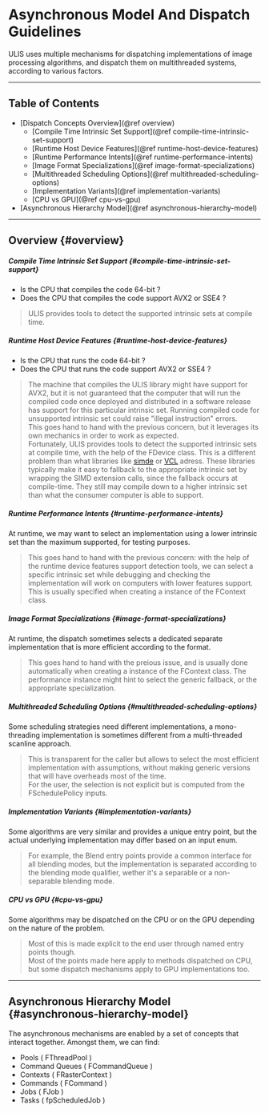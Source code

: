 # Asynchronous Model And Dispatch Guidelines
ULIS uses multiple mechanisms for dispatching implementations of image processing algorithms, and dispatch them on multithreaded systems, according to various factors.

---

## Table of Contents
- [Dispatch Concepts Overview](@ref overview)
    + [Compile Time Intrinsic Set Support](@ref compile-time-intrinsic-set-support)
    + [Runtime Host Device Features](@ref runtime-host-device-features)
    + [Runtime Performance Intents](@ref runtime-performance-intents)
    + [Image Format Specializations](@ref image-format-specializations)
    + [Multithreaded Scheduling Options](@ref multithreaded-scheduling-options)
    + [Implementation Variants](@ref implementation-variants)
    + [CPU vs GPU](@ref cpu-vs-gpu)
- [Asynchronous Hierarchy Model](@ref asynchronous-hierarchy-model)

---

## Overview {#overview}

##### Compile Time Intrinsic Set Support {#compile-time-intrinsic-set-support}
- Is the CPU that compiles the code 64-bit ?
- Does the CPU that compiles the code support AVX2 or SSE4 ?

> ULIS provides tools to detect the supported intrinsic sets at compile time.

##### Runtime Host Device Features {#runtime-host-device-features}
- Is the CPU that runs the code 64-bit ?
- Does the CPU that runs the code support AVX2 or SSE4 ?

> The machine that compiles the ULIS library might have support for AVX2, but it is not guaranteed that the computer that will run the compiled code once deployed and distributed in a software release has support for this particular intrinsic set. Running compiled code for unsupported intrinsic set could raise "illegal instruction" errors.  
> This goes hand to hand with the previous concern, but it leverages its own mechanics in order to work as expected.  
> Fortunately, ULIS provides tools to detect the supported intrinsic sets at compile time, with the help of the FDevice class.
> This is a different problem than what libraries like [simde](https://github.com/simd-everywhere/simde) or [VCL](https://github.com/vectorclass/version1) adress. These libraries typically make it easy to fallback to the appropriate intrinsic set by wrapping the SIMD extension calls, since the fallback occurs at compile-time. They still may compile down to a higher intrinsic set than what the consumer computer is able to support.  

##### Runtime Performance Intents {#runtime-performance-intents}
At runtime, we may want to select an implementation using a lower intrinsic set than the maximum supported, for testing purposes.

> This goes hand to hand with the previous concern: with the help of the runtime device features support detection tools, we can select a specific intrinsic set while debugging and checking the implementation will work on computers with lower features support.  
> This is usually specified when creating a instance of the FContext class.

##### Image Format Specializations {#image-format-specializations}
At runtime, the dispatch sometimes selects a dedicated separate implementation that is more efficient according to the format.

> This goes hand to hand with the preious issue, and is usually done automatically when creating a instance of the FContext class. The performance instance might hint to select the generic fallback, or the appropriate specialization.

##### Multithreaded Scheduling Options {#multithreaded-scheduling-options}
Some scheduling strategies need different implementations, a mono-threading implementation is sometimes different from a multi-threaded scanline approach.

> This is transparent for the caller but allows to select the most efficient implementation with assumptions, without making generic versions that will have overheads most of the time.  
> For the user, the selection is not explicit but is computed from the FSchedulePolicy inputs.  

##### Implementation Variants {#implementation-variants}
Some algorithms are very similar and provides a unique entry point, but the actual underlying implementation may differ based on an input enum.

> For example, the Blend entry points provide a common interface for all blending modes, but the implementation is separated according to the blending mode qualifier, wether it's a separable or a non-separable blending mode.

##### CPU vs GPU {#cpu-vs-gpu}
Some algorithms may be dispatched on the CPU or on the GPU depending on the nature of the problem.

> Most of this is made explicit to the end user through named entry points though.  
> Most of the points made here apply to methods dispatched on CPU, but some dispatch mechanisms apply to GPU implementations too.  

---

## Asynchronous Hierarchy Model {#asynchronous-hierarchy-model}
The asynchronous mechanisms are enabled by a set of concepts that interact together. Amongst them, we can find:
- Pools ( FThreadPool )
- Command Queues ( FCommandQueue )
- Contexts ( FRasterContext )
- Commands ( FCommand )
- Jobs ( FJob )
- Tasks ( fpScheduledJob )



